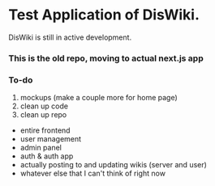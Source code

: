 # Test Application of DisWiki.

DisWiki is still in active development.

### This is the old repo, moving to actual next.js app

### To-do
1. mockups (make a couple more for home page)
2. clean up code
3. clean up repo

- entire frontend
- user management
- admin panel
- auth & auth app
- actually posting to and updating wikis (server and user)
- whatever else that I can't think of right now
